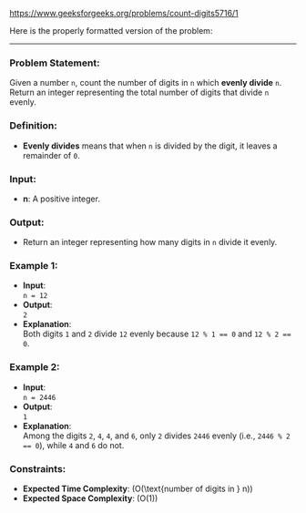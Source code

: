 https://www.geeksforgeeks.org/problems/count-digits5716/1

Here is the properly formatted version of the problem:

---

### Problem Statement:
Given a number `n`, count the number of digits in `n` which **evenly divide** `n`. Return an integer representing the total number of digits that divide `n` evenly.

### Definition:
- **Evenly divides** means that when `n` is divided by the digit, it leaves a remainder of `0`. 

### Input:
- **n**: A positive integer.

### Output:
- Return an integer representing how many digits in `n` divide it evenly.

### Example 1:
- **Input**:  
  `n = 12`  
- **Output**:  
  `2`  
- **Explanation**:  
  Both digits `1` and `2` divide `12` evenly because `12 % 1 == 0` and `12 % 2 == 0`.

### Example 2:
- **Input**:  
  `n = 2446`  
- **Output**:  
  `1`  
- **Explanation**:  
  Among the digits `2`, `4`, `4`, and `6`, only `2` divides `2446` evenly (i.e., `2446 % 2 == 0`), while `4` and `6` do not.

### Constraints:
- **Expected Time Complexity**: \(O(\text{number of digits in } n)\)
- **Expected Space Complexity**: \(O(1)\)
